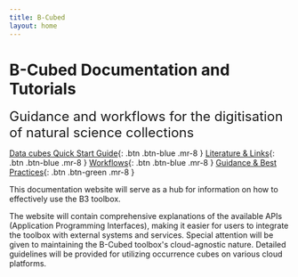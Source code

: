 ```yaml
---
title: B-Cubed 
layout: home
---
```

# B-Cubed Documentation and Tutorials 

<span style="font-size:24px">Guidance and workflows for the digitisation of natural science collections</span>
										
<span class="fs-5">[Data cubes Quick Start Guide](/DigQuickStart.md){: .btn .btn-blue .mr-8 }</span>
<span class="fs-5">[Literature & Links](/Literature/Literature.html){: .btn .btn-blue .mr-8 }</span>
<span class="fs-5">[Workflows](/Workflow.html){: .btn .btn-blue .mr-8 }</span>
<span class="fs-5">[Guidance & Best Practices](/BestPractice.html){: .btn .btn-green .mr-8 }</span>

This documentation website will serve as a hub for information on how to effectively use the B3 toolbox.

The website will contain comprehensive explanations of the available APIs (Application Programming Interfaces), making it
easier for users to integrate the toolbox with external systems and services. Special attention will be given to maintaining
the B-Cubed toolbox's cloud-agnostic nature. Detailed guidelines will be provided for utilizing occurrence cubes on various cloud
platforms.
